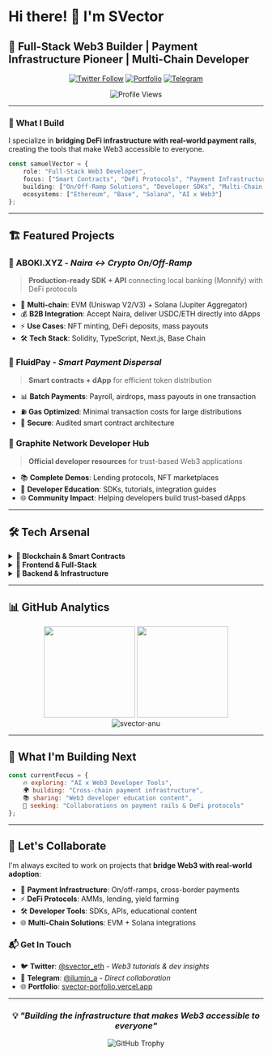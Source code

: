 # Hi there! 👋 I'm SVector

## 🚀 Full-Stack Web3 Builder | Payment Infrastructure Pioneer | Multi-Chain Developer

<div align="center">

[![Twitter Follow](https://img.shields.io/twitter/follow/svector_eth?style=for-the-badge&logo=twitter&logoColor=white&color=1DA1F2)](https://twitter.com/svector_eth)
[![Portfolio](https://img.shields.io/badge/Portfolio-Visit%20Live-brightgreen?style=for-the-badge&logo=vercel)](https://svector-porfolio.vercel.app)
[![Telegram](https://img.shields.io/badge/Contact-Telegram-blue?style=for-the-badge&logo=telegram)](https://t.me/ilumin_a)

![Profile Views](https://komarev.com/ghpvc/?username=svector-anu&label=Profile%20views&color=0e75b6&style=flat)

</div>

---

### 🎯 **What I Build**

I specialize in **bridging DeFi infrastructure with real-world payment rails**, creating the tools that make Web3 accessible to everyone.

```typescript
const samuelVector = {
    role: "Full-Stack Web3 Developer",
    focus: ["Smart Contracts", "DeFi Protocols", "Payment Infrastructure"],
    building: ["On/Off-Ramp Solutions", "Developer SDKs", "Multi-Chain dApps"],
    ecosystems: ["Ethereum", "Base", "Solana", "AI x Web3"]
};
```

---

## 🏗️ **Featured Projects**

### 🌊 **ABOKI.XYZ** - *Naira ↔ Crypto On/Off-Ramp*
> **Production-ready SDK + API** connecting local banking (Monnify) with DeFi protocols

- 🔗 **Multi-chain**: EVM (Uniswap V2/V3) + Solana (Jupiter Aggregator)
- 💰 **B2B Integration**: Accept Naira, deliver USDC/ETH directly into dApps
- ⚡ **Use Cases**: NFT minting, DeFi deposits, mass payouts
- 🛠️ **Tech Stack**: Solidity, TypeScript, Next.js, Base Chain

### 💸 **FluidPay** - *Smart Payment Dispersal*
> **Smart contracts + dApp** for efficient token distribution

- 📊 **Batch Payments**: Payroll, airdrops, mass payouts in one transaction
- ⛽ **Gas Optimized**: Minimal transaction costs for large distributions
- 🔐 **Secure**: Audited smart contract architecture

### 🎨 **Graphite Network Developer Hub**
> **Official developer resources** for trust-based Web3 applications

- 📚 **Complete Demos**: Lending protocols, NFT marketplaces
- 🎯 **Developer Education**: SDKs, tutorials, integration guides
- 🌐 **Community Impact**: Helping developers build trust-based dApps

---

## 🛠️ **Tech Arsenal**

<details>
<summary><strong>🔗 Blockchain & Smart Contracts</strong></summary>
<br>

![Solidity](https://img.shields.io/badge/Solidity-363636?style=for-the-badge&logo=solidity&logoColor=white)
![Web3.js](https://img.shields.io/badge/Web3.js-F16822?style=for-the-badge&logo=web3.js&logoColor=white)
![Ethereum](https://img.shields.io/badge/Ethereum-3C3C3D?style=for-the-badge&logo=ethereum&logoColor=white)
![Base](https://img.shields.io/badge/Base-0052FF?style=for-the-badge&logo=coinbase&logoColor=white)

**DeFi Protocols:** Uniswap V2/V3, Jupiter Aggregator, Lending Protocols  
**Tools:** Hardhat, Foundry, OpenZeppelin, Ethers.js

</details>

<details>
<summary><strong>🎨 Frontend & Full-Stack</strong></summary>
<br>

![React](https://img.shields.io/badge/React-20232A?style=for-the-badge&logo=react&logoColor=61DAFB)
![Next.js](https://img.shields.io/badge/Next.js-000000?style=for-the-badge&logo=next.js&logoColor=white)
![TypeScript](https://img.shields.io/badge/TypeScript-007ACC?style=for-the-badge&logo=typescript&logoColor=white)
![Tailwind](https://img.shields.io/badge/Tailwind_CSS-38B2AC?style=for-the-badge&logo=tailwind-css&logoColor=white)

**State Management:** Redux, Zustand  
**Styling:** Tailwind CSS, Styled Components  
**APIs:** REST, GraphQL, WebSockets

</details>

<details>
<summary><strong>🔧 Backend & Infrastructure</strong></summary>
<br>

![Node.js](https://img.shields.io/badge/Node.js-43853D?style=for-the-badge&logo=node.js&logoColor=white)
![Python](https://img.shields.io/badge/Python-3776AB?style=for-the-badge&logo=python&logoColor=white)
![Docker](https://img.shields.io/badge/Docker-2496ED?style=for-the-badge&logo=docker&logoColor=white)
![Firebase](https://img.shields.io/badge/Firebase-039BE5?style=for-the-badge&logo=firebase&logoColor=white)

**Databases:** MySQL, MongoDB, Redis  
**Cloud:** AWS, Vercel, Railway  
**APIs:** Payment gateways, Banking integrations

</details>

---

## 📊 **GitHub Analytics**

<div align="center">
<img height="180em" src="https://github-readme-stats.vercel.app/api?username=svector-anu&show_icons=true&theme=tokyonight&include_all_commits=true&count_private=true"/>
<img height="180em" src="https://github-readme-stats.vercel.app/api/top-langs/?username=svector-anu&layout=compact&theme=tokyonight"/>
</div>

<div align="center">
<img src="https://github-readme-streak-stats.herokuapp.com/?user=svector-anu&theme=tokyonight" alt="svector-anu" />
</div>

---

## 🎯 **What I'm Building Next**

```javascript
const currentFocus = {
    🔥 exploring: "AI x Web3 Developer Tools",
    🌍 building: "Cross-chain payment infrastructure",
    📚 sharing: "Web3 developer education content",
    🤝 seeking: "Collaborations on payment rails & DeFi protocols"
};
```

---

## 🤝 **Let's Collaborate**

I'm always excited to work on projects that **bridge Web3 with real-world adoption**:

- 🔗 **Payment Infrastructure**: On/off-ramps, cross-border payments
- ⚡ **DeFi Protocols**: AMMs, lending, yield farming
- 🛠️ **Developer Tools**: SDKs, APIs, educational content
- 🌐 **Multi-Chain Solutions**: EVM + Solana integrations

### 📬 **Get In Touch**

- 🐦 **Twitter**: [@svector_eth](https://twitter.com/svector_eth) - *Web3 tutorials & dev insights*
- 💬 **Telegram**: [@ilumin_a](https://t.me/ilumin_a) - *Direct collaboration*
- 🌐 **Portfolio**: [svector-porfolio.vercel.app](https://svector-porfolio.vercel.app)

---

<div align="center">

### 💡 *"Building the infrastructure that makes Web3 accessible to everyone"*

![GitHub Trophy](https://github-profile-trophy.vercel.app/?username=svector-anu&theme=tokyonight&no-frame=true&margin-w=15)

</div>
